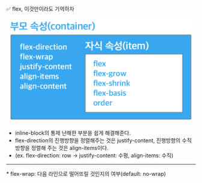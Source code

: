 ✅ flex, 이것만이라도 기억하자

![flex](/resources/flex.png)

* inline-block의 통제 난해한 부분을 쉽게 해결해준다.
* flex-direction의 진행방향을 정렬해주는 것은 justify-content, 진행방향의 수직 방향을 정렬해 주는 것은 align-items이다.
* (ex. flex-direction: row -> justify-content: 수평, align-items: 수직)

<hr />
* flex-wrap: 다음 라인으로 떨어뜨릴 것인지의 여부(default: no-wrap)